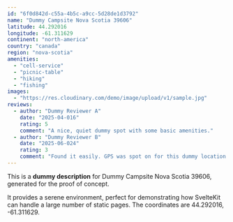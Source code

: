 ```yaml
---
id: "6f0d842d-c55a-4b5c-a9cc-5d28de1d3792"
name: "Dummy Campsite Nova Scotia 39606"
latitude: 44.292016
longitude: -61.311629
continent: "north-america"
country: "canada"
region: "nova-scotia"
amenities:
  - "cell-service"
  - "picnic-table"
  - "hiking"
  - "fishing"
images:
  - "https://res.cloudinary.com/demo/image/upload/v1/sample.jpg"
reviews:
  - author: "Dummy Reviewer A"
    date: "2025-04-016"
    rating: 5
    comment: "A nice, quiet dummy spot with some basic amenities."
  - author: "Dummy Reviewer B"
    date: "2025-06-024"
    rating: 3
    comment: "Found it easily. GPS was spot on for this dummy location."
---
```


This is a **dummy description** for Dummy Campsite Nova Scotia 39606, generated for the proof of concept.

It provides a serene environment, perfect for demonstrating how SvelteKit can handle a large number of static pages. The coordinates are 44.292016, -61.311629.
